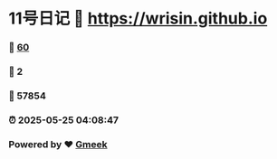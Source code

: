 # 11号日记 :link: https://wrisin.github.io 
### :page_facing_up: [60](https://wrisin.github.io/tag.html) 
### :speech_balloon: 2 
### :hibiscus: 57854 
### :alarm_clock: 2025-05-25 04:08:47 
### Powered by :heart: [Gmeek](https://github.com/Meekdai/Gmeek)
